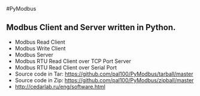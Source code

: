#PyModbus
## Modbus Client and Server written in Python.
* Modbus Read Client 
* Modbus Write Client
* Modbus Server
* Modbus RTU Read Client over TCP Port Server
* Modbus RTU Read Client over Serial Port 
* Source code in Tar: https://github.com/pal100/PyModbus/tarball/master 
* Source code in Zip: https://github.com/pal100/PyModbus/zipball/master
* http://cedarlab.ru/eng/software.html
